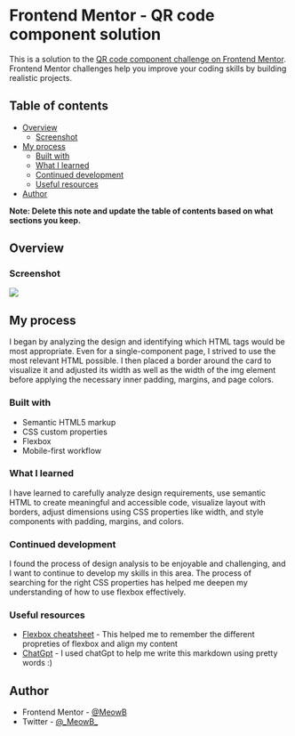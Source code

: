 # Frontend Mentor - QR code component solution

This is a solution to the [QR code component challenge on Frontend Mentor](https://www.frontendmentor.io/challenges/qr-code-component-iux_sIO_H). Frontend Mentor challenges help you improve your coding skills by building realistic projects. 

## Table of contents

- [Overview](#overview)
  - [Screenshot](#screenshot)
- [My process](#my-process)
  - [Built with](#built-with)
  - [What I learned](#what-i-learned)
  - [Continued development](#continued-development)
  - [Useful resources](#useful-resources)
- [Author](#author)

**Note: Delete this note and update the table of contents based on what sections you keep.**

## Overview

### Screenshot

![](qr-code-component-main/Screenshot.png)


## My process

I began by analyzing the design and identifying which HTML tags would be most appropriate. Even for a single-component page, I strived to use the most relevant HTML possible. I then placed a border around the card to visualize it and adjusted its width as well as the width of the img element before applying the necessary inner padding, margins, and page colors.

### Built with

- Semantic HTML5 markup
- CSS custom properties
- Flexbox
- Mobile-first workflow


### What I learned

I have learned to carefully analyze design requirements, use semantic HTML to create meaningful and accessible code, visualize layout with borders, adjust dimensions using CSS properties like width, and style components with padding, margins, and colors.


### Continued development

I found the process of design analysis to be enjoyable and challenging, and I want to continue to develop my skills in this area. The process of searching for the right CSS properties has helped me deepen my understanding of how to use flexbox effectively.

### Useful resources

- [Flexbox cheatsheet](https://css-tricks.com/snippets/css/a-guide-to-flexbox/) - This helped me to remember the different propreties of flexbox and align my content
- [ChatGpt](https://chat.openai.com/) - I used chatGpt to help me write this markdown using pretty words :)

## Author

- Frontend Mentor - [@MeowB](https://www.frontendmentor.io/profile/MeowB)
- Twitter - [@\_MeowB\_](https://twitter.com/_MeowB_)

